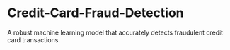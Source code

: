 # Credit-Card-Fraud-Detection
A robust machine learning model that accurately detects fraudulent credit card transactions.
